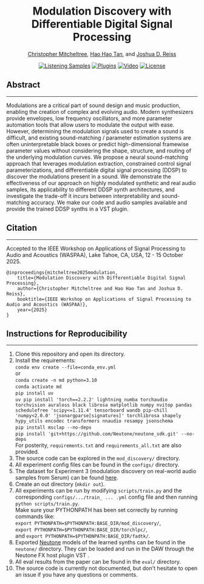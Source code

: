 <div align="center">
<h1>Modulation Discovery with Differentiable Digital Signal Processing</h1>
<p>
    <a href="https://christhetr.ee/" target=”_blank”>Christopher Mitcheltree</a>,
    <a href="https://gudgud96.github.io/about/" target=”_blank”>Hao Hao Tan</a>, and
    <a href="https://www.eecs.qmul.ac.uk/~josh/" target=”_blank”>Joshua D. Reiss</a>
</p>

[//]: # ([![arXiv]&#40;https://img.shields.io/badge/arXiv-2404.07970-b31b1b.svg&#41;]&#40;https://arxiv.org/abs/2404.07970&#41;)
[![Listening Samples](https://img.shields.io/badge/%F0%9F%94%8A%F0%9F%8E%B6-Listening_Samples-blue)](https://christhetree.github.io/mod_discovery/)
[![Plugins](https://img.shields.io/badge/neutone-Plugins-blue)](https://christhetree.github.io/mod_discovery/index.html#plugins)
[![Video](https://img.shields.io/badge/Video-blue?logo=youtube&labelColor=555)](https://www.youtube.com/watch?v=6BS8-_Glbdo)
[![License](https://img.shields.io/badge/License-MPL%202.0-orange)](https://www.mozilla.org/en-US/MPL/2.0/FAQ/)
</div>

<h2>Abstract</h2>
<hr>
<p>
Modulations are a critical part of sound design and music production, enabling the creation of complex and evolving audio.
Modern synthesizers provide envelopes, low frequency oscillators, and more parameter automation tools that allow users to modulate the output with ease.
However, determining the modulation signals used to create a sound is difficult, and existing sound-matching / parameter estimation systems are often uninterpretable black boxes or predict high-dimensional framewise parameter values without considering the shape, structure, and routing of the underlying modulation curves.
We propose a neural sound-matching approach that leverages modulation extraction, constrained control signal parameterizations, and differentiable digital signal processing (DDSP) to discover the modulations present in a sound.
We demonstrate the effectiveness of our approach on highly modulated synthetic and real audio samples, its applicability to different DDSP synth architectures, and investigate the trade-off it incurs between interpretability and sound-matching accuracy.
We make our code and audio samples available and provide the trained DDSP synths in a VST plugin.
</p>

<h2>Citation</h2>
<hr>
Accepted to the IEEE Workshop on Applications of Signal Processing to Audio and Acoustics (WASPAA), Lake Tahoe, CA, USA, 12 - 15 October 2025.

<pre><code>@inproceedings{mitcheltree2025modulation,
    title={Modulation Discovery with Differentiable Digital Signal Processing},
    author={Christopher Mitcheltree and Hao Hao Tan and Joshua D. Reiss},
    booktitle={IEEE Workshop on Applications of Signal Processing to Audio and Acoustics (WASPAA)},
    year={2025}
}
</code></pre>

<h2>Instructions for Reproducibility</h2>
<hr>

<ol>
    <li>Clone this repository and open its directory.</li>
    <li>
    Install the requirements:
    <br><code>conda env create --file=conda_env.yml</code>
    <br>or 
    <br><code>conda create -n md python=3.10</code>
    <br><code>conda activate md</code>
    <br><code>pip install uv</code>
    <br><code>uv pip install 'torch==2.2.2' lightning numba torchaudio torchvision auraloss black librosa matplotlib numpy nvitop pandas schedulefree 'scipy<=1.11.4' tensorboard wandb pip-chill 'numpy<2.0.0' 'jsonargparse[signatures]' torchlibrosa shapely hypy_utils encodec transformers nnaudio resampy jsonschema</code>
    <br><code>pip install msclap --no-deps</code>
    <br><code>pip install 'git+https://github.com/Neutone/neutone_sdk.git' --no-deps</code>
    <br>For posterity, <code>requirements.txt</code> and <code>requirements_all.txt</code> are also provided.
    </li>
    <li>The source code can be explored in the <code>mod_discovery/</code> directory.</li>
    <li>All experiment config files can be found in the <code>configs/</code> directory.</li>
    <li>The dataset for Experiment 3 (modulation discovery on real-world audio samples from Serum) can be found <a href="tbd" target="_blank">here</a>.</li>
    <li>Create an out directory (<code>mkdir out</code>).</li>
    <li>
    All experiments can be run by modifying <code>scripts/train.py</code> and the corresponding 
    <code>configs/.../train_ ... .yml</code> config file and then running <code>python scripts/train.py</code>.
    <br>Make sure your PYTHONPATH has been set correctly by running commands like:
    <br><code>export PYTHONPATH=$PYTHONPATH:BASE_DIR/mod_discovery/</code>,
    <br><code>export PYTHONPATH=$PYTHONPATH:BASE_DIR/torchlpc/</code>,
    <br>and <code>export PYTHONPATH=$PYTHONPATH:BASE_DIR/fadtk/</code>.
    </li>
    <li>Exported <a href="https://neutone.ai" target=”_blank”>Neutone</a> models of the learned synths can be found in the <code>neutone/</code> directory. They can be loaded and run in the DAW through the Neutone FX host plugin VST .</li>
    <li>All eval results from the paper can be found in the <code>eval/</code> directory.</li>
    <li>
    The source code is currently not documented, but don't hesitate to open an issue if you have any questions or 
    comments.
    </li>
</ol>


[//]: # ()
[//]: # (<ol>)

[//]: # (    <li>Clone this repository and open its directory.</li>)

[//]: # (    <li>Initialize and update the submodules &#40;<code>git submodule update --init --recursive</code>&#41;.</li>)

[//]: # (    <li>)

[//]: # (    Install the requirements using <br><code>conda env create --file=conda_env_cpu.yml</code> or <br>)

[//]: # (    <code>conda env create --file=conda_env.yml</code><br> for GPU acceleration.<br>)

[//]: # (    <code>requirements_pipchill.txt</code> and <code>requirements_all.txt</code> are also provided as references, but are not needed when using the <code>conda_env.yml</code> files.)

[//]: # (    </li>)

[//]: # (    <li>The source code can be explored in the <code>mod_discovery/</code> directory.</li>)

[//]: # (    <li>All models from the paper can be found in the <code>models/</code> directory.</li>)

[//]: # (    <li>All eval results from the paper can be found in the <code>eval/</code> directory.</li>)

[//]: # (    <li>All <a href="https://neutone.ai" target=”_blank”>Neutone</a> files for running the models and the acid synth implementations as a VST in a DAW can be found in the <code>neutone/</code> directory.</li>)

[//]: # (    <li>Create an out directory &#40;<code>mkdir out</code>&#41;.</li>)

[//]: # (    <li>)

[//]: # (    All models can be evaluated by modifying and running <code>scripts/test.py</code>.<br>)

[//]: # (    Make sure your <code>PYTHONPATH</code> has been set correctly by running a command like<br>)

[//]: # (    <code>export PYTHONPATH=$PYTHONPATH:BASE_DIR/mod_discovery/</code>,<br>)

[//]: # (    <code>export PYTHONPATH=$PYTHONPATH:BASE_DIR/torchlpc/</code>, and<br>)

[//]: # (    <code>export PYTHONPATH=$PYTHONPATH:BASE_DIR/fadtk/</code>.)

[//]: # (    </li>)

[//]: # (    <li>)

[//]: # (    CPU benchmark values can be obtained by running <code>scripts/benchmark.py</code>.<br>)

[//]: # (    These will vary depending on your computer.)

[//]: # (    </li>)

[//]: # (    <li>)

[//]: # (    &#40;Optional&#41; All models can be trained by modifying <code>configs/abstract_303/train.yml</code> and running <code>scripts/train.py</code>.<br>)

[//]: # (    Before training, <code>scripts/preprocess_data.py</code> should be run to create the dataset. )

[//]: # (    </li>)

[//]: # (    <li>)

[//]: # (    &#40;Optional&#41; Custom <a href="https://neutone.ai" target=”_blank”>Neutone</a> models can be exported by modifying and running <code>scripts/export_neutone_models.py</code> or <code>scripts/export_neutone_synth.py</code>.)

[//]: # (    </li>)

[//]: # (    <li>)

[//]: # (    The source code is currently not documented, but don't hesitate to open an issue if you have any questions or comments.)

[//]: # (    </li>)

[//]: # (</ol>)
